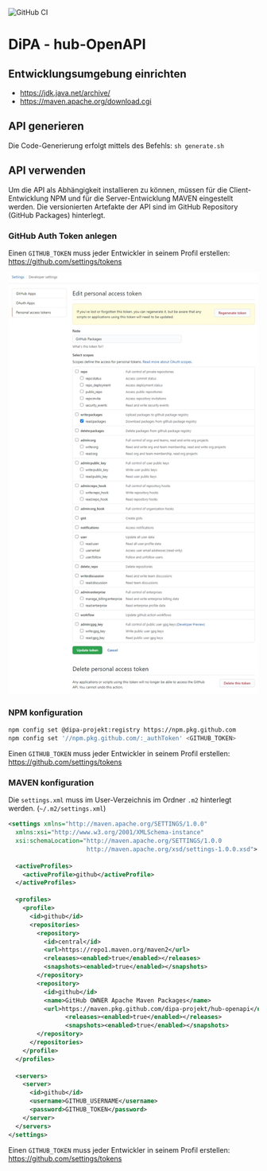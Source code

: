 ![GitHub CI](https://github.com/DiPA-Projekt/hub-openapi/workflows/GitHub%20CI/badge.svg)

# DiPA - hub-OpenAPI

## Entwicklungsumgebung einrichten

- https://jdk.java.net/archive/
- https://maven.apache.org/download.cgi

## API generieren

Die Code-Generierung erfolgt mittels des Befehls: `sh generate.sh`

## API verwenden

Um die API als Abhängigkeit installieren zu können, müssen für die Client-Entwicklung NPM und für die Server-Entwicklung MAVEN eingestellt werden. Die versionierten Artefakte der API sind im GitHub Repository (GitHub Packages) hinterlegt.

### GitHub Auth Token anlegen

Einen `GITHUB_TOKEN` muss jeder Entwickler in seinem Profil erstellen: https://github.com/settings/tokens

![GitHub-Auth-Token](/doc/GitHub-Auth-Token.jpg)

### NPM konfiguration

```bash
npm config set @dipa-projekt:registry https://npm.pkg.github.com
npm config set '//npm.pkg.github.com/:_authToken' <GITHUB_TOKEN>
```

Einen `GITHUB_TOKEN` muss jeder Entwickler in seinem Profil erstellen: https://github.com/settings/tokens

### MAVEN konfiguration

Die `settings.xml` muss im User-Verzeichnis im Ordner `.m2` hinterlegt werden. (`~/.m2/settings.xml`)

```xml
<settings xmlns="http://maven.apache.org/SETTINGS/1.0.0"
  xmlns:xsi="http://www.w3.org/2001/XMLSchema-instance"
  xsi:schemaLocation="http://maven.apache.org/SETTINGS/1.0.0
                      http://maven.apache.org/xsd/settings-1.0.0.xsd">

  <activeProfiles>
    <activeProfile>github</activeProfile>
  </activeProfiles>

  <profiles>
    <profile>
      <id>github</id>
      <repositories>
        <repository>
          <id>central</id>
          <url>https://repo1.maven.org/maven2</url>
          <releases><enabled>true</enabled></releases>
          <snapshots><enabled>true</enabled></snapshots>
        </repository>
        <repository>
          <id>github</id>
          <name>GitHub OWNER Apache Maven Packages</name>
          <url>https://maven.pkg.github.com/dipa-projekt/hub-openapi</url>
				<releases><enabled>true</enabled></releases>
				<snapshots><enabled>true</enabled></snapshots>
        </repository>
      </repositories>
    </profile>
  </profiles>

  <servers>
    <server>
      <id>github</id>
      <username>GITHUB_USERNAME</username>
      <password>GITHUB_TOKEN</password>
    </server>
  </servers>
</settings>
```

Einen `GITHUB_TOKEN` muss jeder Entwickler in seinem Profil erstellen: https://github.com/settings/tokens
